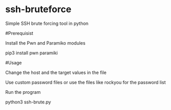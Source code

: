 # ssh-bruteforce
Simple SSH brute forcing tool in python

#Prerequisist

Install the Pwn and Paramiko modules

pip3 install pwn paramiki

#Usage 

Change the host and the target values in the file

Use custom password files or use the files like rockyou for the password list

Run the program 

python3 ssh-brute.py
